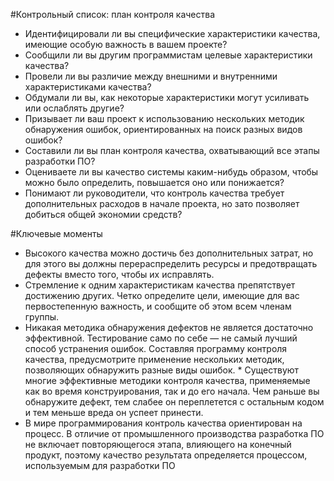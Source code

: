 #Контрольный список: план контроля качества
* Идентифицировали ли вы специфические характеристики качества, имеющие особую важность в вашем проекте? 
* Сообщили ли вы другим программистам целевые характеристики качества?
* Провели ли вы различие между внешними и внутренними характеристиками качества?
* Обдумали ли вы, как некоторые характеристики могут усиливать или ослаблять другие?
* Призывает ли ваш проект к использованию нескольких методик обнаружения ошибок, ориентированных на поиск разных видов ошибок?
* Составили ли вы план контроля качества, охватывающий все этапы разработки ПО?
* Оцениваете ли вы качество системы каким-нибудь образом, чтобы можно было определить, повышается оно или понижается?
* Понимают ли руководители, что контроль качества требует дополнительных расходов в начале проекта, но зато позволяет добиться общей экономии средств?

#Ключевые моменты

* Высокого качества можно достичь без дополнительных затрат, но для этого вы должны перераспределить ресурсы и предотвращать дефекты вместо того, чтобы их исправлять. 
* Стремление к одним характеристикам качества препятствует достижению других. Четко определите цели, имеющие для вас первостепенную важность, и сообщите об этом всем членам группы. 
* Никакая методика обнаружения дефектов не является достаточно эффективной. Тестирование само по себе — не самый лучший способ устранения ошибок. Составляя программу контроля качества, предусмотрите применение нескольких методик, позволяющих обнаружить разные виды ошибок. * Существуют многие эффективные методики контроля качества, применяемые как во время конструирования, так и до его начала. Чем раньше вы обнаружите дефект, тем слабее он переплетется с остальным кодом и тем меньше вреда он успеет принести. 
* В мире программирования контроль качества ориентирован на процесс. В отличие от промышленного производства разработка ПО не включает повторяющегося этапа, влияющего на конечный продукт, поэтому качество результата определяется процессом, используемым для разработки ПО